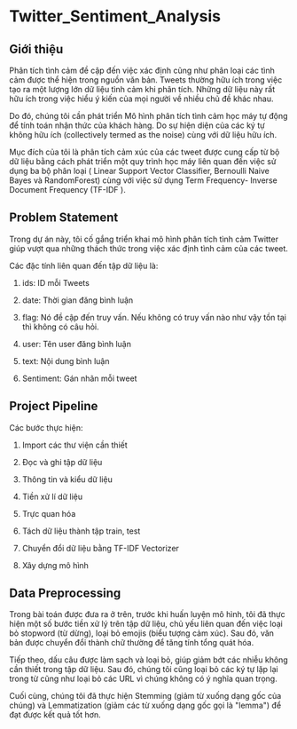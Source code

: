 # Twitter_Sentiment_Analysis
## Giới thiệu 

Phân tích tình cảm đề cập đến việc xác định cũng như phân loại các tình cảm được thể hiện trong nguồn văn bản. Tweets thường hữu ích trong việc tạo ra một lượng lớn dữ liệu tình cảm khi phân tích. Những dữ liệu này rất hữu ích trong việc hiểu ý kiến của mọi người về nhiều chủ đề khác nhau.

Do đó, chúng tôi cần phát triển Mô hình phân tích tình cảm học máy tự động để tính toán nhận thức của khách hàng. Do sự hiện diện của các ký tự không hữu ích (collectively termed as the noise) cùng với dữ liệu hữu ích.

Mục đích của tôi là phân tích cảm xúc của các tweet được cung cấp từ bộ dữ liệu bằng cách phát triển một quy trình học máy liên quan đến việc sử dụng ba bộ phân loại (	Linear Support Vector Classifier, Bernoulli Naive Bayes và RandomForest) cùng với việc sử dụng Term Frequency- Inverse Document Frequency (TF-IDF ). 

## Problem Statement

Trong dự án này, tôi cố gắng triển khai mô hình phân tích tình cảm Twitter giúp vượt qua những thách thức trong việc xác định tình cảm của các tweet.

Các đặc tính liên quan đến tập dữ liệu là:

1. ids: ID mỗi Tweets

2. date: Thời gian đăng bình luận

3. flag: Nó đề cập đến truy vấn. Nếu không có truy vấn nào như vậy tồn tại thì không có câu hỏi.

4. user: Tên user đăng bình luận

5. text: Nội dung bình luận

6. Sentiment: Gán nhãn mỗi tweet

## Project Pipeline

Các bước thực hiện:

1. Import các thư viện cần thiết

2. Đọc và ghi tập dữ liệu 

3. Thông tin và kiểu dữ liệu

4. Tiền xử lí dữ liệu

5. Trực quan hóa 

6. Tách dữ liệu thành tập train, test

7. Chuyển đổi dữ liệu bằng TF-IDF Vectorizer

8. Xây dựng mô hình 

## Data Preprocessing
Trong bài toán được đưa ra ở trên, trước khi huấn luyện mô hình, tôi đã thực hiện một số bước tiền xử lý trên tập dữ liệu, chủ yếu liên quan đến việc loại bỏ stopword (từ dừng), loại bỏ emojis (biểu tượng cảm xúc). Sau đó, văn bản được chuyển đổi thành chữ thường để tăng tính tổng quát hóa.

Tiếp theo, dấu câu được làm sạch và loại bỏ, giúp giảm bớt các nhiễu không cần thiết trong tập dữ liệu. Sau đó, chúng tôi cũng loại bỏ các ký tự lặp lại trong từ cũng như loại bỏ các URL vì chúng không có ý nghĩa quan trọng.

Cuối cùng, chúng tôi đã thực hiện Stemming (giảm từ xuống dạng gốc của chúng) và Lemmatization (giảm các từ xuống dạng gốc gọi là "lemma") để đạt được kết quả tốt hơn.


